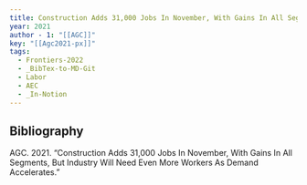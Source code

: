 ```yaml
---
title: Construction Adds 31,000 Jobs In November, With Gains In All Segments, But Industry Will Need Even More Workers As Demand Accelerates
year: 2021
author - 1: "[[AGC]]"
key: "[[Agc2021-px]]"
tags:
  - Frontiers-2022
  - _BibTex-to-MD-Git
  - Labor
  - AEC
  - _In-Notion
---
```


## Bibliography
AGC. 2021. “Construction Adds 31,000 Jobs In November, With Gains In All Segments, But Industry Will Need Even More Workers As Demand Accelerates.”